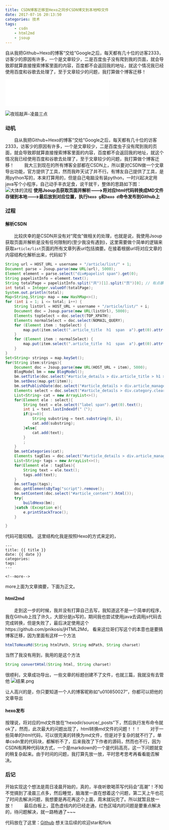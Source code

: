```yaml
---
title: CSDN博客迁移至Hexo之同步CSDN博文到本地MD文件
date: 2017-07-16 20:13:50
categories: 技术
tags:
	- csdn
	- html2md
	- jsoup
---
```

自从我把Github+Hexo的博客“交给”Google之后，每天都有几十位的访客2333，访客少的原因有许多，一个是文章较少，二是百度虫子没有爬到我的页面，就会导致即就算直接搜索博客里面的内容，百度都不会返回我的地址，就这个情况我已经使用百度和谷歌去处理了，至于文章较少的问题，我打算做个博客迁移！
<!--more-->

<iframe frameborder="no" border="0" marginwidth="0" marginheight="0" width=330 height=86 src="//music.163.com/outchain/player?type=2&id=1883403&auto=1&height=66"></iframe>

![夜班敲声-凌晨三点](http://upload-images.jianshu.io/upload_images/3167229-8e35d1a47bdfdfa5.jpg?imageMogr2/auto-orient/strip%7CimageView2/2/w/1240)

### 动机
　　自从我把Github+Hexo的博客“交给”Google之后，每天都有几十位的访客2333，访客少的原因有许多，一个是文章较少，二是百度虫子没有爬到我的页面，就会导致即就算直接搜索博客里面的内容，百度都不会返回我的地址，就这个情况我已经使用百度和谷歌去处理了，至于文章较少的问题，我打算做个博客迁移！
　　我大三到现在的所有博客全部都在CSDN上，所以要对CSDN做一个文章导出功能，官方提供了工具，然而我昨天试了并不行。有博友自己提供了工具，是用python写的，本来打算用的，但是自己电脑没有装python，一时兴起决定用java写个小程序，自己动手丰衣足食，说干就干，整体的思路如下图：
![大体的流程](http://upload-images.jianshu.io/upload_images/3167229-35f1d8729e51c7f8.jpg?imageMogr2/auto-orient/strip%7CimageView2/2/w/1240)
**使用Jsoup去获取页面并解析--->将对应html代码转换成MD文件存储到本地--->最后放到对应位置，执行`hexo g`和`hexo d`命令发布到Github上**

### 过程
#### 解析CSDN
　　比较庆幸的是CSDN并没有对“爬虫”做相关的处理，也就是说，我使用Jsoup获取页面并解析是没有任何限制的(至少我没有遇到)，这里需要做个简单的逻辑来获取`article/list`页面的所有文章列表url包括摘要。在接着根据url将对应文章的内容结构化解析出来，代码如下
```java
String url = HOST_URL + username + "/article/list/" + 1;
Document parse = Jsoup.parse(new URL(url), 5000);
Element element = parse.select("div#papelist span").get(0);
String papelistInfo = element.text();
String totalPage = papelistInfo.split("共")[1].split("页")[0]; // 有点暴力，需注意
int total = Integer.valueOf(totalPage);
System.out.println(total);
Map<String,String> map = new HashMap<>();
for (int i = 1; i <= total; i++) {
    String listUrl = HOST_URL + username + "/article/list/" + i;
    Document doc = Jsoup.parse(new URL(listUrl), 5000);
    Elements topSelect = doc.select(TOP_XPATH);
    Elements normalSelect = doc.select(NOMAIL_QUERY);
    for (Element item : topSelect) {
        map.put(item.select(".article_title  h1  span  a").get(0).attr("href"),item.select(".article_description").get(0).text());
    }
    for (Element item : normalSelect) {
        map.put(item.select(".article_title  h1  span  a").get(0).attr("href"),item.select(".article_description").get(0).text());
    }
}
Set<String> strings = map.keySet();
for(String item:strings){
    Document doc = Jsoup.parse(new URL(HOST_URL + item), 5000);
    BlogModel bm = new BlogModel();
    bm.setTitle(doc.select("#article_details > div.article_title > h1 > span > a").text());
    bm.setDesc(map.get(item));
    bm.setPublishDate(doc.select("#article_details > div.article_manage.clearfix > div.article_r > span.link_postdate").text());
    Elements select = doc.select("#article_details > div.category.clearfix > div.category_r");
    List<String> cat = new ArrayList<>();
    for(Element ele : select){
        String text = ele.select("label span").get(0).text();
        int i = text.lastIndexOf("（");
        if(i>=0){
            String substring = text.substring(0, i);
            cat.add(substring);
        }else{
            cat.add(text);
        }
        ;
    }
    bm.setCategories(cat);
    Elements tagEles = doc.select("#article_details > div.article_manage.clearfix > div.article_l > span > a");
    List<String> tags = new ArrayList<>();
    for(Element ele : tagEles){
        String text = ele.text();
        tags.add(text);
    }
    bm.setTags(tags);
    doc.getElementsByTag("script").remove();
    bm.setContent(doc.select("#article_content").html());
    try{
        buildHexo(bm);
    }catch (Exception e){
        e.printStackTrace();
    }

}
```
代码可能较糙。
这里结构化我是按照Hexo的方式来定的，
```
---
title: {{ title }}
date: {{ date }}
categories:
tags:
---

<!--more-->
```
more上面为文章摘要，下面为正文。

#### html2md
　　走到这一步的时候，我并没有打算自己去写，我知道这不是一个简单的程序，我在Github上找了许久，大部分是js写的，期间我也尝试使用java去调用js代码去完成转换，但是失败了，最后决定使用这个https://github.com/pnikosis/jHTML2Md，
看来这位哥们写这个的本意也是要搞博客迁移，因为里面有这样一个方法
```java
htmlToHexoMd(String htmlPath, String mdPath, String charset)
```
当然了我没有用到，我用的是这个方法
```java
String convertHtml(String html, String charset)
```
很顺利，文章成功导出，一些文章的标题创建不了文件，也就三篇，我就没有去管他
![结果.png](http://upload-images.jianshu.io/upload_images/3167229-3fdc4ec10cafa351.png?imageMogr2/auto-orient/strip%7CimageView2/2/w/1240)

让人高兴的是，你只要知道一个人的博客昵称如“u010850027”，你都可以把他的文章导出

#### hexo发布

按理说，将对应的md文件放在“hexodir/source/_posts”下，然后执行发布命令就ok了，然而，此次最大的问题出现了，html转换md文件的问题！！！
　　对于一些简单的html代码，可以很完美的转换为md文件，但是对于复杂的就不行了，单单csdn里的代码块，都解析不了，后来我改了下作者的源码，然而也不行，因为CSDN有两种代码块方式，一个是markdown的一个是代码高亮，这一下问题就变的稍复杂起来。由于时间的问题，我打算先放一放，平时思考思考再看看能否解决。


### 后记
开始实现这个想法是周日凌晨开始的，真的，半夜听歌喝茶写代码会“高潮”！不知不觉搞到了凌晨三点多，然后睡觉，脑海里一直在想着这个问题，第二天上午也花了时间去解决问题，我想要是再花再这个上面，周末就玩完了。所以就暂且放一放！
　　最后白板上，蓝色虚线内的已经走通，红色区域内的问题是要重点解决的，待问题解决，就一路畅通了~~~


代码放在了这里：[Github](https://github.com/vector4wang/spring-boot-quick/tree/master/quick-crawler/src/main/java/com/quick/csdn2md)
想关注后续的欢迎star和fork
